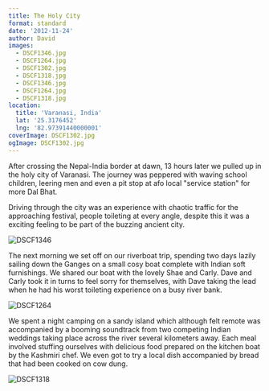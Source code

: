 ```yaml
---
title: The Holy City
format: standard
date: '2012-11-24'
author: David
images:
  - DSCF1346.jpg
  - DSCF1264.jpg
  - DSCF1302.jpg
  - DSCF1318.jpg
  - DSCF1346.jpg
  - DSCF1264.jpg
  - DSCF1318.jpg
location:
  title: 'Varanasi, India'
  lat: '25.3176452'
  lng: '82.97391440000001'
coverImage: DSCF1302.jpg
ogImage: DSCF1302.jpg
---
```


After crossing the Nepal-India border at dawn, 13 hours later we pulled up in the holy city of Varanasi. The journey was peppered with waving school children, leering men and even a pit stop at afo local "service station" for more Dal Bhat.

Driving through the city was an experience with chaotic traffic for the approaching festival, people toileting at every angle, despite this it was a exciting feeling to be part of the buzzing ancient city.

![](/images/gallery/small/DSCF1346.jpg 'DSCF1346')

The next morning we set off on our riverboat trip, spending two days lazily sailing down the Ganges on a small cosy boat complete with Indian soft furnishings. We shared our boat with the lovely Shae and Carly. Dave and Carly took it in turns to feel sorry for themselves, with Dave taking the lead when he had his worst toileting experience on a busy river bank.

![](/images/gallery/small/DSCF1264.jpg 'DSCF1264')

We spent a night camping on a sandy island which although felt remote was accompanied by a booming soundtrack from two competing Indian weddings taking place across the river several kilometers away. Each meal involved stuffing ourselves with delicious food prepared on the kitchen boat by the Kashmiri chef. We even got to try a local dish accompanied by bread that had been cooked on cow dung.

![](/images/gallery/small/DSCF1318.jpg 'DSCF1318')

